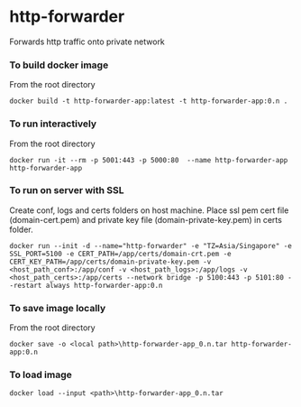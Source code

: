 # http-forwarder
Forwards http traffic onto private network

### To build docker image
From the root directory
```
docker build -t http-forwarder-app:latest -t http-forwarder-app:0.n .
```

### To run interactively
From the root directory
```
docker run -it --rm -p 5001:443 -p 5000:80  --name http-forwarder-app http-forwarder-app
```

### To run on server with SSL
Create conf, logs and certs folders on host machine. Place ssl pem cert file (domain-cert.pem) and private key file (domain-private-key.pem) in certs folder. 
```
docker run --init -d --name="http-forwarder" -e "TZ=Asia/Singapore" -e SSL_PORT=5100 -e CERT_PATH=/app/certs/domain-crt.pem -e CERT_KEY_PATH=/app/certs/domain-private-key.pem -v <host_path_conf>:/app/conf -v <host_path_logs>:/app/logs -v <host_path_certs>:/app/certs --network bridge -p 5100:443 -p 5101:80 --restart always http-forwarder-app:0.n
```

### To save image locally
From the root directory
```
docker save -o <local path>\http-forwarder-app_0.n.tar http-forwarder-app:0.n
```

### To load image
```
docker load --input <path>\http-forwarder-app_0.n.tar
```
